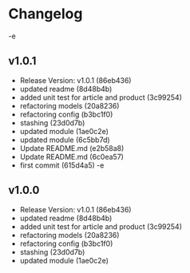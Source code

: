 # Changelog
-e 
## v1.0.1

* Release Version: v1.0.1 (86eb436)
* updated readme (8d48b4b)
* added unit test for article and product (3c99254)
* refactoring models (20a8236)
* refactoring config (b3bc1f0)
* stashing (23d0d7b)
* updated module (1ae0c2e)
* updated module (6c5bb7d)
* Update README.md (e2b58a8)
* Update README.md (6c0ea57)
* first commit (615d4a5)
-e 
## v1.0.0

* Release Version: v1.0.1 (86eb436)
* updated readme (8d48b4b)
* added unit test for article and product (3c99254)
* refactoring models (20a8236)
* refactoring config (b3bc1f0)
* stashing (23d0d7b)
* updated module (1ae0c2e)
